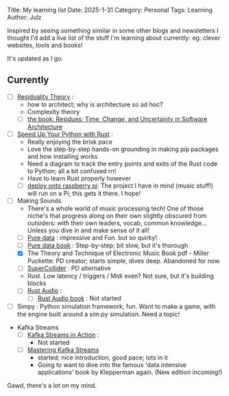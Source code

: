 Title: My learning list
Date: 2025-1-31
Category: Personal
Tags: Learning
Author: Julz

Inspired by seeing something similar in some other blogs and newsletters I thought I'd add a live list of the stuff I'm learning about currently: eg: clever websites, tools and books!

It's updated as I go. 

Currently
--

- [ ] [Residuality Theory](https://youtu.be/_MPUoiG6w_U) : 
  - how to architect; why is architecture so ad hoc?
  - Complexity theory
  - [ ] [the book: Residues: Time, Change, and Uncertainty in Software Architecture](https://leanpub.com/residuality)
- [ ] [Speed Up Your Python with Rust](https://learning.oreilly.com/library/view/speed-up-your/9781801811446/) : 
  - Really enjoying the brisk pace
  - Love the step-by-step hands-on grounding in making pip packages and how installing works
  - Need a diagram to track the entry points and exits of the Rust code to Python; all a bit confused rn!
  - Have to learn Rust properly however
  - [ ] [deploy onto raspberry pi](https://docs.wasmer.io): The project I have in mind (music stuff!) will run on a Pi; this gets it there. I hope!
- [ ] Making Sounds
  - There's a whole world of music processing tech! One of those niche's that progress along on their own slightly obscured from outsiders: with their own leaders, vocab, 
    common knowledge... Unless 
    you 
    dive in and make sense of it all!
  - [ ] [Pure data](https://puredata.info) : impressive and Fun. but so quirky!
  - [ ] [Pure data book](https://learning.oreilly.com/library/view/programming-sound-with/9781941222492/) : Step-by-step; bit slow, but it's thorough
  - [x] The Theory and Technique of Electronic Music Book pdf - Miller Puckette: PD creator; starts simple, dives deep. Abandoned for now. 
  - [ ] [SuperCollider](https://supercollider.github.io) : PD alternative
  - Rust. Low latency / triggers / Midi even? Not sure, but it's building blocks
  - [ ] [Rust Audio](https://rust-audio.github.io) : 
    - [ ] [Rust Audio book](https://learning.oreilly.com/library/view/rust-audio/9781801072444/) : Not started
  
- [ ] Simpy : Python simulation framework; fun. Want to make a game, with the engine built around a sim.py simulation. Need a topic!
- Kafka Streams
  - [ ] [Kafka Streams in Action](https://learning.oreilly.com/library/view/kafka-streams-in/9781617294471/) : 
    - Not started
  - [ ] [Mastering Kafka Streams](https://learning.oreilly.com/library/view/mastering-kafka-streams/9781492062486/ch02.html#idm46281564624232)
    - started; nice introduction, good pace; lots in it
    - Going to want to dive into the famous 'data intensive applications' book by Klepperman again. (New edition incoming!)
  

Gawd, there's a lot on my mind.